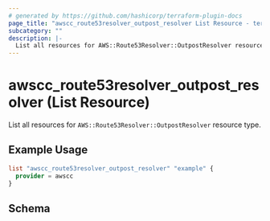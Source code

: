 ```yaml
---
# generated by https://github.com/hashicorp/terraform-plugin-docs
page_title: "awscc_route53resolver_outpost_resolver List Resource - terraform-provider-awscc"
subcategory: ""
description: |-
  List all resources for AWS::Route53Resolver::OutpostResolver resource type.
---
```


# awscc_route53resolver_outpost_resolver (List Resource)

List all resources for `AWS::Route53Resolver::OutpostResolver` resource type.

## Example Usage

```terraform
list "awscc_route53resolver_outpost_resolver" "example" {
  provider = awscc
}
```

<!-- schema generated by tfplugindocs -->
## Schema
